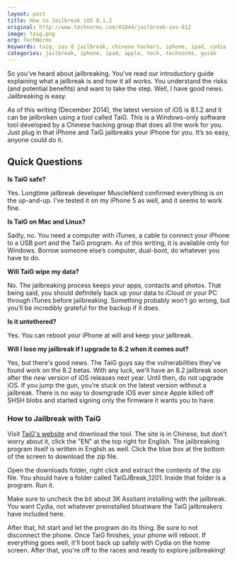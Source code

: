```yaml
---
layout: post
title: How to Jailbreak iOS 8.1.2
original: http://www.technorms.com/41844/jailbreak-ios-812
image: taig.png
org: TechNorms
keywords: taig, ios 8 jailbreak, chinese hackers, iphone, ipad, cydia
categories: jailbreak, iphone, ipad, apple, tech, technorms, guide
---
```


So you’ve heard about jailbreaking. You’ve read our introductory guide explaining what a jailbreak is and how it all works. You understand the risks (and potential benefits) and want to take the step. Well, I have good news. Jailbreaking is easy. 

<!--break-->

As of this writing (December 2014), the latest version of iOS is 8.1.2 and it can be jailbroken using a tool called TaiG. This is a Windows-only software tool developed by a Chinese hacking group that does all the work for you. Just plug in that iPhone and TaiG jailbreaks your iPhone for you. It’s so easy, anyone could do it. 

## Quick Questions

**Is TaiG safe?**

Yes. Longtime jailbreak developer MuscleNerd confirmed everything is on the up-and-up. I’ve tested it on my iPhone 5 as well, and it seems to work fine. 

**Is TaiG on Mac and Linux?**

Sadly, no. You need a computer with iTunes, a cable to connect your iPhone to a USB port and the TaiG program. As of this writing, it is available only for Windows. Borrow someone else’s computer, dual-boot, do whatever you have to do.

**Will TaiG wipe my data?**

No. The jailbreaking process keeps your apps, contacts and photos. That being said, you should definitely back up your data to iCloud or your PC through iTunes before jailbreaking. Something probably won’t go wrong, but you’ll be incredibly grateful for the backup if it does. 

**Is it untethered?**

Yes. You can reboot your iPhone at will and keep your jailbreak. 

**Will I lose my jailbreak if I upgrade to 8.2 when it comes out?**

Yes, but there's good news. The TaiG guys say the vulnerabilities they've found work on the 8.2 betas. With any luck, we'll have an 8.2 jailbreak soon after the new version of iOS releases next year. Until then, do not upgrade iOS. If you jump the gun, you’re stuck on the latest version without a jailbreak. There is no way to downgrade iOS ever since Apple killed off SHSH blobs and started signing only the firmware it wants you to have. 

### How to Jailbreak with TaiG

Visit [TaiG's website](http://www.taig.com/en/) and download the tool. The site is in Chinese, but don't worry about it, click the "EN" at the top right for English. The jailbreaking program itself is written in English as well. Click the blue box at the bottom of the screen to download the zip file. 

Open the downloads folder, right click and extract the contents of the zip file. You should have a folder called TaiGJBreak_1201. Inside that folder is a program. Run it. 

Make sure to uncheck the bit about 3K Assitant installing with the jailbreak. You want Cydia, not whatever preinstalled bloatware the TaiG jailbreakers have included here.

After that, hit start and let the program do its thing. Be sure to not disconnect the phone. Once TaiG finishes, your phone will reboot. If everything goes well, it'll boot back up safely with Cydia on the home screen. After that, you're off to the races and ready to explore jailbreaking!